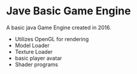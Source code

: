 # Jave Basic Game Engine
 A basic java Game Engine created in 2016.
 - Utilizes OpenGL for rendering
 - Model Loader
 - Texture Loader
 - basic player avatar
 - Shader programs
